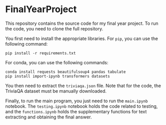 # FinalYearProject

This repository contains the source code for my final year project. To run the code, you need to clone the full repository.

You first need to install the appropriate libraries. For `pip`, you can use the following command:
```
pip install -r requirements.txt
```
For conda, you can use the following commands:
```
conda install requests beautifulsoup4 pandas tabulate
pip install import-ipynb transformers datasets
```

You then need to extract the `triviaqa.json` file. Note that for the code, the TriviaQA dataset must be manually downloaded.

Finally, to run the main program, you just need to run the `main.ipynb` notebook. The `testing.ipynb` notebook holds the code related to testing, and the `functions.ipynb` holds the supplementary functions for text extracting and obtaining the final answer.
